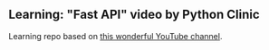 ## Learning: "Fast API" video by Python Clinic

Learning repo based on [this wonderful YouTube channel]([https://www.youtube.com/@tagirkhalilov8227](https://www.youtube.com/@pythonclinic)).
